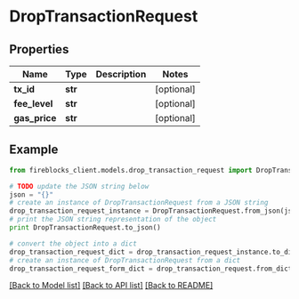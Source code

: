 # DropTransactionRequest


## Properties

Name | Type | Description | Notes
------------ | ------------- | ------------- | -------------
**tx_id** | **str** |  | [optional] 
**fee_level** | **str** |  | [optional] 
**gas_price** | **str** |  | [optional] 

## Example

```python
from fireblocks_client.models.drop_transaction_request import DropTransactionRequest

# TODO update the JSON string below
json = "{}"
# create an instance of DropTransactionRequest from a JSON string
drop_transaction_request_instance = DropTransactionRequest.from_json(json)
# print the JSON string representation of the object
print DropTransactionRequest.to_json()

# convert the object into a dict
drop_transaction_request_dict = drop_transaction_request_instance.to_dict()
# create an instance of DropTransactionRequest from a dict
drop_transaction_request_form_dict = drop_transaction_request.from_dict(drop_transaction_request_dict)
```
[[Back to Model list]](../README.md#documentation-for-models) [[Back to API list]](../README.md#documentation-for-api-endpoints) [[Back to README]](../README.md)


